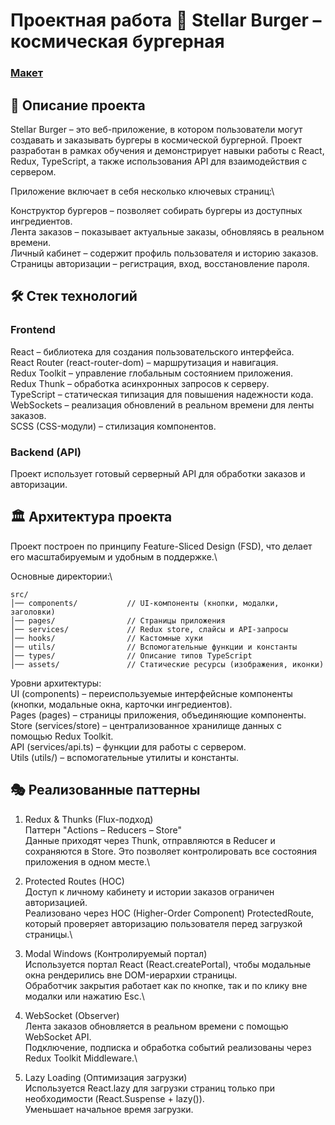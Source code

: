 # Проектная работа 🚀 Stellar Burger – космическая бургерная

### [Макет](<https://www.figma.com/file/vIywAvqfkOIRWGOkfOnReY/React-Fullstack_-Проектные-задачи-(3-месяца)_external_link?type=design&node-id=0-1&mode=design>)

## 📌 Описание проекта
Stellar Burger – это веб-приложение, в котором пользователи могут создавать и заказывать бургеры в космической бургерной. Проект разработан в рамках обучения и демонстрирует навыки работы с React, Redux, TypeScript, а также использования API для взаимодействия с сервером.

Приложение включает в себя несколько ключевых страниц:\

Конструктор бургеров – позволяет собирать бургеры из доступных ингредиентов. \
Лента заказов – показывает актуальные заказы, обновляясь в реальном времени.\
Личный кабинет – содержит профиль пользователя и историю заказов.\
Страницы авторизации – регистрация, вход, восстановление пароля.

## 🛠 Стек технологий
### Frontend
React – библиотека для создания пользовательского интерфейса.\
React Router (react-router-dom) – маршрутизация и навигация.\
Redux Toolkit – управление глобальным состоянием приложения.\
Redux Thunk – обработка асинхронных запросов к серверу.\
TypeScript – статическая типизация для повышения надежности кода.\
WebSockets – реализация обновлений в реальном времени для ленты заказов.\
SCSS (CSS-модули) – стилизация компонентов.

### Backend (API)
Проект использует готовый серверный API для обработки заказов и авторизации.

## 🏛 Архитектура проекта
Проект построен по принципу Feature-Sliced Design (FSD), что делает его масштабируемым и удобным в поддержке.\

Основные директории:\

```
src/
│── components/           // UI-компоненты (кнопки, модалки, заголовки)
│── pages/                // Страницы приложения
│── services/             // Redux store, слайсы и API-запросы
│── hooks/                // Кастомные хуки
│── utils/                // Вспомогательные функции и константы
│── types/                // Описание типов TypeScript
│── assets/               // Статические ресурсы (изображения, иконки)
```
Уровни архитектуры:\
UI (components) – переиспользуемые интерфейсные компоненты (кнопки, модальные окна, карточки ингредиентов).\
Pages (pages) – страницы приложения, объединяющие компоненты.\
Store (services/store) – централизованное хранилище данных с помощью Redux Toolkit.\
API (services/api.ts) – функции для работы с сервером.\
Utils (utils/) – вспомогательные утилиты и константы.

## 🎭 Реализованные паттерны
1. Redux & Thunks (Flux-подход) \
Паттерн "Actions – Reducers – Store" \
Данные приходят через Thunk, отправляются в Reducer и сохраняются в Store. Это позволяет контролировать все состояния приложения в одном месте.\

2. Protected Routes (HOC)\
Доступ к личному кабинету и истории заказов ограничен авторизацией.\
Реализовано через HOC (Higher-Order Component) ProtectedRoute, который проверяет авторизацию пользователя перед загрузкой страницы.\

3. Modal Windows (Контролируемый портал)\
Используется портал React (React.createPortal), чтобы модальные окна рендерились вне DOM-иерархии страницы.\
Обработчик закрытия работает как по кнопке, так и по клику вне модалки или нажатию Esc.\

4. WebSocket (Observer)\
Лента заказов обновляется в реальном времени с помощью WebSocket API.\
Подключение, подписка и обработка событий реализованы через Redux Toolkit Middleware.\

5. Lazy Loading (Оптимизация загрузки)\
Используется React.lazy для загрузки страниц только при необходимости (React.Suspense + lazy()).\
Уменьшает начальное время загрузки.
